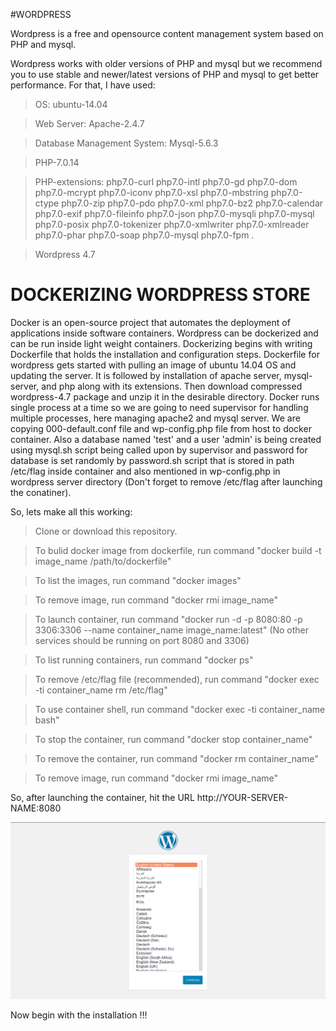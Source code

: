 #WORDPRESS

Wordpress is a free and opensource content management system based on PHP and mysql. 

Wordpress works with older versions of PHP and mysql but we recommend you to use stable and newer/latest versions of PHP and mysql to get better performance. For that, I have used:

> OS: ubuntu-14.04

> Web Server: Apache-2.4.7

> Database Management System: Mysql-5.6.3

> PHP-7.0.14

> PHP-extensions: php7.0-curl php7.0-intl php7.0-gd php7.0-dom php7.0-mcrypt php7.0-iconv php7.0-xsl php7.0-mbstring php7.0-ctype php7.0-zip php7.0-pdo php7.0-xml php7.0-bz2 php7.0-calendar php7.0-exif php7.0-fileinfo php7.0-json php7.0-mysqli php7.0-mysql php7.0-posix php7.0-tokenizer php7.0-xmlwriter php7.0-xmlreader php7.0-phar php7.0-soap php7.0-mysql php7.0-fpm .

> Wordpress 4.7

# DOCKERIZING WORDPRESS STORE

Docker is an open-source project that automates the deployment of applications inside software containers. Wordpress can be dockerized and can be run inside light weight containers. 
Dockerizing begins with writing Dockerfile that holds the installation and configuration steps. Dockerfile for wordpress gets started with pulling an image of ubuntu 14.04 OS and updating the server. It is followed by installation of apache server, mysql-server, and php along with its extensions. Then download compressed wordpress-4.7 package and unzip it in the desirable directory. Docker runs single process at a time so we are going to need supervisor for handling multiple processes, here managing apache2 and mysql server. We are copying 000-default.conf file and wp-config.php file from host to docker container. Also a database named 'test' and a user 'admin' is being created using mysql.sh script being called upon by supervisor and password for database is set randomly by password.sh script that is stored in path /etc/flag inside container and also mentioned in wp-config.php in wordpress server directory (Don't forget to remove /etc/flag after launching the conatiner). 

So, lets make all this working:

> Clone or download this repository.

> To bulid docker image from dockerfile, run command "docker build -t image_name /path/to/dockerfile"

> To list the images, run command "docker images"

> To remove image, run command "docker rmi image_name"

> To launch container, run command "docker run -d -p 8080:80 -p 3306:3306 --name container_name image_name:latest"
  (No other services should be running on port 8080 and 3306)

> To list running containers, run command "docker ps"

> To remove /etc/flag file (recommended), run command "docker exec -ti container_name rm /etc/flag"

> To use container shell, run command "docker exec -ti container_name bash"

> To stop the container, run command "docker stop container_name"

> To remove the container, run command "docker rm container_name"

> To remove image, run command "docker rmi image_name"

So, after launching the container, hit the URL http://YOUR-SERVER-NAME:8080

![Alt text](https://github.com/webkul/Docker_wordpress/blob/master/Screenshot%20from%202016-12-29%2018:58:52.png?raw=true)

Now begin with the installation !!!
